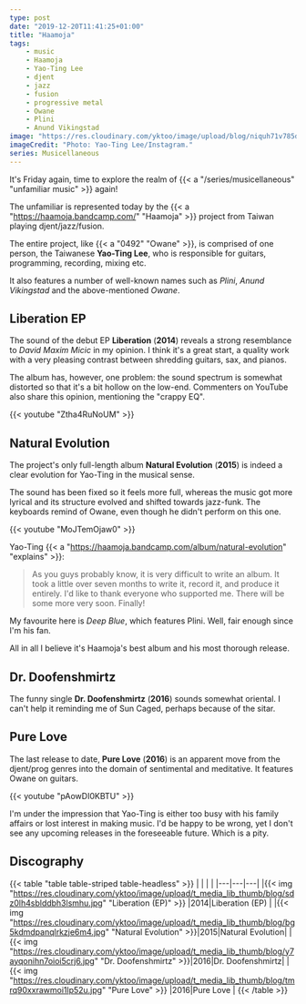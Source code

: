 ```yaml
---
type: post
date: "2019-12-20T11:41:25+01:00"
title: "Haamoja"
tags:
    - music
    - Haamoja
    - Yao-Ting Lee
    - djent
    - jazz
    - fusion
    - progressive metal
    - Owane
    - Plini
    - Anund Vikingstad
image: "https://res.cloudinary.com/yktoo/image/upload/blog/niquh71v785d60csoxj1.jpg"
imageCredit: "Photo: Yao-Ting Lee/Instagram."
series: Musicellaneous
---
```


It's Friday again, time to explore the realm of {{< a "/series/musicellaneous" "unfamiliar music" >}} again!

The unfamiliar is represented today by the {{< a "https://haamoja.bandcamp.com/" "Haamoja" >}} project from Taiwan playing djent/jazz/fusion.

<!--more-->

The entire project, like {{< a "0492" "Owane" >}},  is comprised of one person, the Taiwanese **Yao-Ting Lee**, who is responsible for guitars, programming, recording, mixing etc.

It also features a number of well-known names such as *Plini*, *Anund Vikingstad* and the above-mentioned *Owane*.

## Liberation EP

The sound of the debut EP **Liberation** (**2014**) reveals a strong resemblance to *David Maxim Micic* in my opinion. I think it's a great start, a quality work with a very pleasing contrast between shredding guitars, sax, and pianos.

The album has, however, one problem: the sound spectrum is somewhat distorted so that it's a bit hollow on the low-end. Commenters on YouTube also share this opinion, mentioning the "crappy EQ".

{{< youtube "Ztha4RuNoUM" >}}

## Natural Evolution

The project's only full-length album **Natural Evolution** (**2015**) is indeed a clear evolution for Yao-Ting in the musical sense.

The sound has been fixed so it feels more full, whereas the music got more lyrical and its structure evolved and shifted towards jazz-funk. The keyboards remind of Owane, even though he didn't perform on this one.

{{< youtube "MoJTemOjaw0" >}}

Yao-Ting {{< a "https://haamoja.bandcamp.com/album/natural-evolution" "explains" >}}:

> As you guys probably know, it is very difficult to write an album. It took a little over seven months to write it, record it, and produce it entirely. I'd like to thank everyone who supported me. There will be some more very soon. Finally!

My favourite here is *Deep Blue*, which features Plini. Well, fair enough since I'm his fan.

All in all I believe it's Haamoja's best album and his most thorough release.

## Dr. Doofenshmirtz

The funny single **Dr. Doofenshmirtz** (**2016**) sounds somewhat oriental. I can't help it reminding me of Sun Caged, perhaps because of the sitar.

## Pure Love

The last release to date, **Pure Love** (**2016**) is an apparent move from the djent/prog genres into the domain of sentimental and meditative. It features Owane on guitars.

{{< youtube "pAowDI0KBTU" >}}

I'm under the impression that Yao-Ting is either too busy with his family affairs or lost interest in making music. I'd be happy to be wrong, yet I don't see any upcoming releases in the foreseeable future. Which is a pity.

## Discography

{{< table "table table-striped table-headless" >}}
|   |   |   |
|---|---|---|
|{{< img "https://res.cloudinary.com/yktoo/image/upload/t_media_lib_thumb/blog/sdz0lh4sblddbh3lsmhu.jpg" "Liberation (EP)" >}}  |2014|Liberation (EP)  |
|{{< img "https://res.cloudinary.com/yktoo/image/upload/t_media_lib_thumb/blog/bg5kdmdpanqlrkzje6m4.jpg" "Natural Evolution" >}}|2015|Natural Evolution|
|{{< img "https://res.cloudinary.com/yktoo/image/upload/t_media_lib_thumb/blog/y7ayqonihn7oioi5crj6.jpg" "Dr. Doofenshmirtz" >}}|2016|Dr. Doofenshmirtz|
|{{< img "https://res.cloudinary.com/yktoo/image/upload/t_media_lib_thumb/blog/tmrq90xxrawmoi1lp52u.jpg" "Pure Love" >}}        |2016|Pure Love        |
{{< /table >}}
